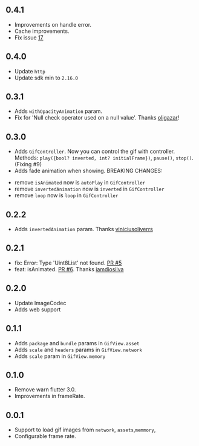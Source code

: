 ## 0.4.1

* Improvements on handle error.
* Cache improvements.
* Fix issue [17](https://github.com/RafaelBarbosatec/gif_view/issues/17)

## 0.4.0

* Update `http`
* Update sdk min to `2.16.0`

## 0.3.1

* Adds `withOpacityAnimation` param.
* Fix for 'Null check operator used on a null value'. Thanks [oligazar](https://github.com/oligazar)!

## 0.3.0

* Adds `GifController`. Now you can control the gif with controller. Methods: `play({bool? inverted, int? initialFrame})`, `pause()`, `stop()`. (Fixing #9)
* Adds fade animation when showing.
BREAKING CHANGES:
- remove `isAnimated` now is `autoPlay` in `GifController`
- remove `invertedAnimation` now is `inverted` in `GifController`
- remove `loop` now is `loop` in `GifController`

## 0.2.2

* Adds `invertedAnimation` param. Thanks [viniciusoliverrs](https://github.com/viniciusoliverrs)

## 0.2.1

* fix: Error: Type 'Uint8List' not found. [PR #5](https://github.com/RafaelBarbosatec/gif_view/pull/5)
* feat: isAnimated. [PR #6](https://github.com/RafaelBarbosatec/gif_view/pull/6). Thanks [iamdiosilva](https://github.com/iamdiosilva)

## 0.2.0

* Update ImageCodec
* Adds web support

## 0.1.1

* Adds `package` and `bundle` params in `GifView.asset`
* Adds `scale` and `headers` params in `GifView.network`
* Adds `scale` param in `GifView.memory`


## 0.1.0

* Remove warn flutter 3.0.
* Improvements in frameRate.

## 0.0.1

* Support to load gif images from `network`, `assets`,`memmory`,
* Configurable frame rate.

